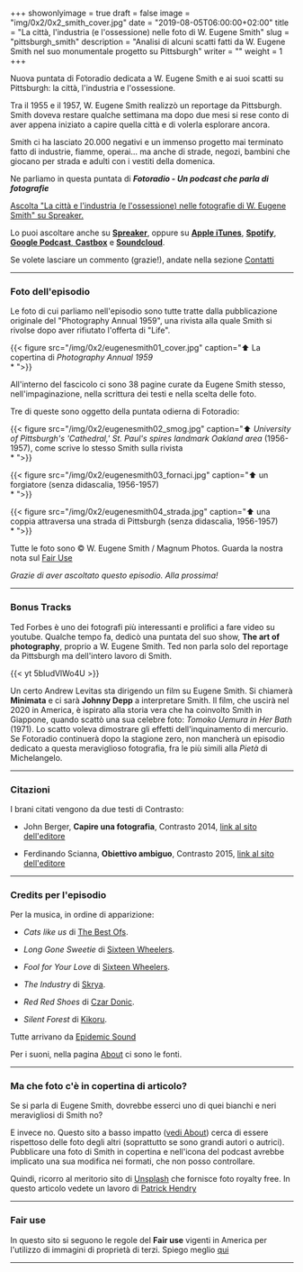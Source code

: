 +++
showonlyimage = true
draft = false
image = "img/0x2/0x2_smith_cover.jpg"
date = "2019-08-05T06:00:00+02:00"
title = "La città, l'industria (e l'ossessione) nelle foto di W. Eugene Smith"
slug = "pittsburgh_smith"
description = "Analisi di alcuni scatti fatti da W. Eugene Smith nel suo monumentale progetto su Pittsburgh"
writer = ""
weight = 1
+++

Nuova puntata di Fotoradio dedicata a W. Eugene Smith e ai suoi scatti su Pittsburgh: la città, l'industria e l'ossessione.
<!--more-->

Tra il 1955 e il 1957, W. Eugene Smith realizzò un reportage da Pittsburgh. Smith doveva restare qualche settimana ma dopo due mesi si rese conto di aver appena iniziato a capire quella città e di volerla esplorare ancora.

Smith ci ha lasciato 20.000 negativi e un immenso progetto mai terminato fatto di industrie, fiamme, operai... ma anche di strade, negozi, bambini che giocano per strada e adulti con i vestiti della domenica.

Ne parliamo in questa puntata di **_Fotoradio - Un podcast che parla di fotografie_**

<a class="spreaker-player" href="https://www.spreaker.com/episode/18791649" data-resource="episode_id=18791649" data-width="100%" data-height="200px" data-theme="light" data-playlist="false" data-playlist-continuous="false" data-autoplay="false" data-live-autoplay="false" data-chapters-image="true" data-episode-image-position="right" data-hide-logo="false" data-hide-likes="false" data-hide-comments="false" data-hide-sharing="false" data-hide-download="true">Ascolta "La città e l&#39;industria (e l&#39;ossessione) nelle fotografie di W. Eugene Smith" su Spreaker.</a>

Lo puoi ascoltare anche su <a href="https://www.spreaker.com/show/fotoradio-un-podcast-sulle-fotografie">**Spreaker**</a>, oppure su <a target="blank" href="https://podcasts.apple.com/it/podcast/fotoradio-un-podcast-sulle-fotografie/id1473090985">**Apple iTunes**</a>, <a target="blank" href="https://open.spotify.com/show/3dzBBFOJD2gaz2pRdhlzYh">**Spotify**</a>, <a target="blank" href="https://www.google.com/podcasts?feed=aHR0cHM6Ly93d3cuc3ByZWFrZXIuY29tL3Nob3cvMzYwNzI4OS9lcGlzb2Rlcy9mZWVk">**Google Podcast**<a target="blank" href="https://castbox.fm/channel/Fotoradio-un-podcast-sulle-fotografie-id2203635?country=it">, **Castbox**</a> e <a target="blank" href="https://soundcloud.com/user-153455998">**Soundcloud**</a>.

Se volete lasciare un commento (grazie!), andate nella sezione <a href="/contact/">Contatti</a>

- - -

### Foto dell'episodio

Le foto di cui parliamo nell'episodio sono tutte tratte dalla pubblicazione originale del "Photography Annual 1959", una rivista alla quale Smith si rivolse dopo aver rifiutato l'offerta di "Life".

{{< figure src="/img/0x2/eugenesmith01_cover.jpg" caption="⬆︎ La copertina di _Photography Annual 1959_<br>* ">}}

All'interno del fascicolo ci sono 38 pagine curate da Eugene Smith stesso, nell'impaginazione, nella scrittura dei testi e nella scelta delle foto.

Tre di queste sono oggetto della puntata odierna di Fotoradio:

{{< figure src="/img/0x2/eugenesmith02_smog.jpg" caption="⬆︎ _University of Pittsburgh's 'Cathedral,' St. Paul's spires landmark Oakland area_ (1956-1957), come scrive lo stesso Smith sulla rivista<br>* ">}}

{{< figure src="/img/0x2/eugenesmith03_fornaci.jpg" caption="⬆︎ un forgiatore (senza didascalia, 1956-1957)<br>* ">}}

{{< figure src="/img/0x2/eugenesmith04_strada.jpg" caption="⬆︎ una coppia attraversa una strada di Pittsburgh (senza didascalia, 1956-1957) <br>* ">}}

Tutte le foto sono © W. Eugene Smith / Magnum Photos. Guarda la nostra nota sul <a target="blank" href="/static_page/fair_use/">Fair Use</a>

_Grazie di aver ascoltato questo episodio. Alla prossima!_

- - -

### Bonus Tracks

Ted Forbes è uno dei fotografi più interessanti e prolifici a fare video su youtube. Qualche tempo fa, dedicò una puntata del suo show, **The art of photography**, proprio a W. Eugene Smith. Ted non parla solo del reportage da Pittsburgh ma dell'intero lavoro di Smith.

{{< yt 5bIudVlWo4U >}}

Un certo Andrew Levitas sta dirigendo un film su Eugene Smith. Si chiamerà **Minimata** e ci sarà **Johnny Depp** a interpretare Smith. Il film, che uscirà nel 2020 in America, è ispirato alla storia vera che ha coinvolto Smith in Giappone, quando scattò una sua celebre foto: _Tomoko Uemura in Her Bath_ (1971). Lo scatto voleva dimostrare gli effetti dell'inquinamento di mercurio.<br>
Se Fotoradio continuerà dopo la stagione zero, non mancherà un episodio dedicato a questa meraviglioso fotografia, fra le più simili alla _Pietà_ di Michelangelo.


- - -

### Citazioni

I brani citati vengono da due testi di Contrasto:

- John Berger, **Capire una fotografia**, Contrasto 2014, <a target="blank" href="http://www.contrastobooks.com/product_info.php?products_id=586">link al sito dell'editore</a>

- Ferdinando Scianna, **Obiettivo ambiguo**, Contrasto 2015, <a target="blank" href="http://www.contrastobooks.com/product_info.php?products_id=703">link al sito dell'editore</a>

<!--

- - -
### Errata corrige




- - -
### Altri link

- [Gideon Mendel a Cortona On The Move](https://www.cortonaonthemove.com/exhibit/gideon-mendel/) - Gideon Mendel è a Cortona On The Move 2019 fino a settembre.


-->

- - -

### Credits per l'episodio

Per la musica, in ordine di apparizione:

- _Cats like us_ di <a href="https://www.epidemicsound.com/search/?term=The%20Best%20Ofs" target ="blank">The Best Ofs</a>.

- _Long Gone Sweetie_ di <a href="https://www.epidemicsound.com/search/?term=Sixteen%20Wheelers" target ="blank">Sixteen Wheelers</a>.

- _Fool for Your Love_ di <a href="https://www.epidemicsound.com/search/?term=Sixteen%20Wheelers" target ="blank">Sixteen Wheelers</a>.

- _The Industry_ di <a href="https://www.epidemicsound.com/search/?term=Skrya" target ="blank">Skrya</a>.

- _Red Red Shoes_ di <a href="https://www.epidemicsound.com/search/?term=Czar%20Donic" target ="blank">Czar Donic</a>.

- _Silent Forest_ di <a href="https://www.epidemicsound.com/search/?term=Kikoru" target ="blank">Kikoru</a>.

Tutte arrivano da <a href="https://www.epidemicsound.com/">Epidemic Sound</a>

Per i suoni, nella pagina <a href="/about/">About</a> ci sono le fonti.

- - -

### Ma che foto c'è in copertina di articolo?

Se si parla di Eugene Smith, dovrebbe esserci uno di quei bianchi e neri meravigliosi di Smith no?

E invece no. Questo sito a basso impatto (<a href="/about/">vedi About</a>) cerca di essere rispettoso delle foto degli altri (soprattutto se sono grandi autori o autrici). Pubblicare una foto di Smith in copertina e nell'icona del podcast avrebbe implicato una sua modifica nei formati, che non posso controllare.

Quindi, ricorro al meritorio sito di <a target="blank" href="https://unsplash.com">Unsplash</a> che fornisce foto royalty free.
In questo articolo vedete un lavoro di <a target="blank" href="https://unsplash.com/@worldsbetweenlines">Patrick Hendry</a>

- - -

### Fair use

In questo sito si seguono le regole del **Fair use** vigenti in America per l'utilizzo di immagini di proprietà di terzi. Spiego meglio <a href="/static_page/fair_use/">qui</a>

- - -
